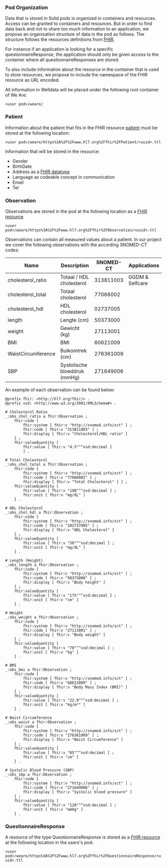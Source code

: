 ### Pod Organization
Data that is stored in Solid pods is organized in containers and resources. Access can be granted to containers and resources. But in order to find data back and not to share too much information to an application, we propose an organisation structure of data in the pod as follows. The structure follows the resources definitions from [FHIR](https://www.hl7.org/fhir/resourcelist.html). 

For instance if an application is looking for a specific questionnaireResponse, the application should only be given access to the container where all questionnaireResponses are stored. 

To also include information about the resource in the container that is used to store resources, we propose to include the namespace of the FHIR resource as URL encoded.

All information in Welldata will be placed under the following root container of We Are:

`<user pod>/weare/`


### Patient

Information about the patient that fits in the FHIR resource [patient](https://www.hl7.org/fhir/patient.html) must be stored at the following location:

`<user pod>/weare/https%3A%2F%2Fwww.hl7.org%2Ffhir%2FPatient/<uuid>.ttl`

Information that will be stored in the resource:
- Gender
- BirthDate
- Address as a [FHIR datatype](https://build.fhir.org/datatypes.html#Address)
- Language as codeable concept in communication
- Email 
- Tel

### Observation
Observations are stored in the pod at the following location as a [FHIR resource](https://www.hl7.org/fhir/observation.html)

`<user pod>/weare/https%3A%2F%2Fwww.hl7.org%2Ffhir%2FObservation/<uuid>.ttl`

Observations can contain all measured values about a patient. In our project we cover the following observations with the according SNOMED-CT codes:

| Name | Description | SNOMED-CT | Applications |
| -------- | -------- | -------- | -------- |
| cholesterol_ratio	| Totaal / HDL cholesterol | 313811003 | GGDM & Selfcare |
| cholesterol_total	| Totaal cholesterol | 77068002 |
| cholesterol_hdl | HDL cholesterol | 02737005 |
| length | Lengte (cm) | 50373000 |
| weight | Gewicht (kg) | 27113001 |
| BMI | BMI | 60621009 |
| WaistCircumference | Buikomtrek  (cm) | 276361009 |
| SBP | Systolische bloeddruk (mmHg) | 271649006 |

An example of each observation can be found below:

```
@prefix fhir: <http://hl7.org/fhir/> .
@prefix xsd: <http://www.w3.org/2001/XMLSchema#> .
 
# Cholesterol Ratio
_:obs_chol_ratio a fhir:Observation ;
    fhir:code [
        fhir:system [ fhir:v "http://snomed.info/sct" ] ;
        fhir:code [ fhir:v "313811003" ] ;
        fhir:display [ fhir:v "Cholesterol/HDL ratio" ]
    ] ;
    fhir:valueQuantity [
        fhir:value [ fhir:v "4.5"^^xsd:decimal ]
        ] .
 
# Total Cholesterol
_:obs_chol_total a fhir:Observation ;
    fhir:code [
        fhir:system [ fhir:v "http://snomed.info/sct" ] ;
        fhir:code [ fhir:v "77068002" ] ;
        fhir:display [ fhir:v "Total Cholesterol" ] ] ;
    fhir:valueQuantity [
        fhir:value [ fhir:v "190"^^xsd:decimal ] ;
        fhir:unit [ fhir:v "mg/dL" ]
    ] .
 
# HDL Cholesterol
_:obs_chol_hdl a fhir:Observation ;
    fhir:code [
        fhir:system [ fhir:v "http://snomed.info/sct" ] ;
        fhir:code [ fhir:v "102737005" ] ;
        fhir:display [ fhir:v "HDL Cholesterol" ]
    ] ;
    fhir:valueQuantity [
        fhir:value [ fhir:v "50"^^xsd:decimal ] ;
        fhir:unit [ fhir:v "mg/dL" ]
    ] .
 
# Length (Height)
_:obs_length a fhir:Observation ;
    fhir:code [
        fhir:system [ fhir:v "http://snomed.info/sct" ] ;
        fhir:code [ fhir:v "50373000" ] ;
        fhir:display [ fhir:v "Body height" ]
    ] ;
    fhir:valueQuantity [
        fhir:value [ fhir:v "175"^^xsd:decimal ] ;
        fhir:unit [ fhir:v "cm" ]
    ] .
 
# Weight
_:obs_weight a fhir:Observation ;
    fhir:code [
        fhir:system [ fhir:v "http://snomed.info/sct" ] ;
        fhir:code [ fhir:v "27113001" ] ;
        fhir:display [ fhir:v "Body weight" ]
    ] ;
    fhir:valueQuantity [
        fhir:value [ fhir:v "70"^^xsd:decimal ] ;
        fhir:unit [ fhir:v "kg" ]
    ] .
 
# BMI
_:obs_bmi a fhir:Observation ;
    fhir:code [
        fhir:system [ fhir:v "http://snomed.info/sct" ] ;
        fhir:code [ fhir:v "60621009" ] ;
        fhir:display [ fhir:v "Body Mass Index (BMI)" ]
    ] ;
    fhir:valueQuantity [
        fhir:value [ fhir:v "22.9"^^xsd:decimal ] ;
        fhir:unit [ fhir:v "kg/m²" ]
    ] .
 
# Waist Circumference
_:obs_waist a fhir:Observation ;
    fhir:code [
        fhir:system [ fhir:v "http://snomed.info/sct" ] ;
        fhir:code [ fhir:v "276361009" ] ;
        fhir:display [ fhir:v "Waist Circumference" ]
    ] ;
    fhir:valueQuantity [
        fhir:value [ fhir:v "85"^^xsd:decimal ] ;
        fhir:unit [ fhir:v "cm" ]
    ] .
 
# Systolic Blood Pressure (SBP)
_:obs_sbp a fhir:Observation ;
    fhir:code [
        fhir:system [ fhir:v "http://snomed.info/sct" ] ;
        fhir:code [ fhir:v "271649006" ] ;
        fhir:display [ fhir:v "Systolic blood pressure" ]
    ] ;
    fhir:valueQuantity [
        fhir:value [ fhir:v "120"^^xsd:decimal ] ;
        fhir:unit [ fhir:v "mmHg" ]
    ] .
```

### QuestionnaireResponse

A resource of the type QuestionnaireResponse is stored as a [FHIR resource](https://www.hl7.org/fhir/questionnaireresponse.html) at the following location in the users's pod: 

`<user pod>/weare/https%3A%2F%2Fwww.hl7.org%2Ffhir%2FQuestionnaireResponse/<uuid>.ttl`
